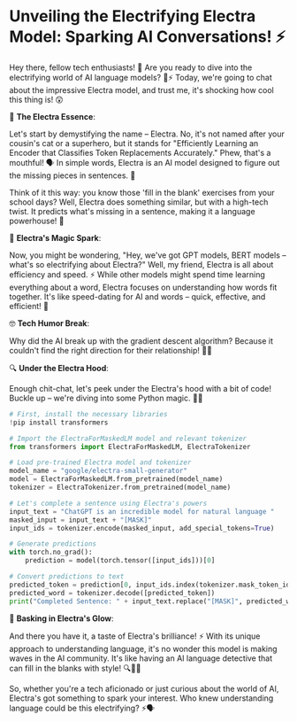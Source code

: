 # Unveiling the Electrifying Electra Model: Sparking AI Conversations! ⚡️

Hey there, fellow tech enthusiasts! 👋 Are you ready to dive into the electrifying world of AI language models? 🤖⚡️ Today, we're going to chat about the impressive Electra model, and trust me, it's shocking how cool this thing is! 😲

🔌 **The Electra Essence**: 

Let's start by demystifying the name – Electra. No, it's not named after your cousin's cat or a superhero, but it stands for "Efficiently Learning an Encoder that Classifies Token Replacements Accurately." Phew, that's a mouthful! 🗣️ In simple words, Electra is an AI model designed to figure out the missing pieces in sentences. 🧩

Think of it this way: you know those 'fill in the blank' exercises from your school days? Well, Electra does something similar, but with a high-tech twist. It predicts what's missing in a sentence, making it a language powerhouse! 🚀

🌟 **Electra's Magic Spark**:

Now, you might be wondering, "Hey, we've got GPT models, BERT models – what's so electrifying about Electra?" Well, my friend, Electra is all about efficiency and speed. ⚡️ While other models might spend time learning everything about a word, Electra focuses on understanding how words fit together. It's like speed-dating for AI and words – quick, effective, and efficient! 💑

🤓 **Tech Humor Break**: 

Why did the AI break up with the gradient descent algorithm? Because it couldn't find the right direction for their relationship! 🔄😄

🔍 **Under the Electra Hood**:

Enough chit-chat, let's peek under the Electra's hood with a bit of code! Buckle up – we're diving into some Python magic. 🐍✨

```python
# First, install the necessary libraries
!pip install transformers

# Import the ElectraForMaskedLM model and relevant tokenizer
from transformers import ElectraForMaskedLM, ElectraTokenizer

# Load pre-trained Electra model and tokenizer
model_name = "google/electra-small-generator"
model = ElectraForMaskedLM.from_pretrained(model_name)
tokenizer = ElectraTokenizer.from_pretrained(model_name)

# Let's complete a sentence using Electra's powers
input_text = "ChatGPT is an incredible model for natural language "
masked_input = input_text + "[MASK]"
input_ids = tokenizer.encode(masked_input, add_special_tokens=True)

# Generate predictions
with torch.no_grad():
    prediction = model(torch.tensor([input_ids]))[0]

# Convert predictions to text
predicted_token = prediction[0, input_ids.index(tokenizer.mask_token_id)].argmax().item()
predicted_word = tokenizer.decode([predicted_token])
print("Completed Sentence: " + input_text.replace("[MASK]", predicted_word))
```

🚀 **Basking in Electra's Glow**:

And there you have it, a taste of Electra's brilliance! ⚡️ With its unique approach to understanding language, it's no wonder this model is making waves in the AI community. It's like having an AI language detective that can fill in the blanks with style! 🔍🕵️‍♂️

So, whether you're a tech aficionado or just curious about the world of AI, Electra's got something to spark your interest. Who knew understanding language could be this electrifying? ⚡️🗣️
